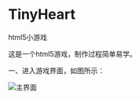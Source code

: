 # TinyHeart
html5小游戏

这是一个html5游戏，制作过程简单易学。

一、进入游戏界面，如图所示： 

![主界面](https://github.com/xinchanghao/TinyHeart/blob/master/src/1.png)  

